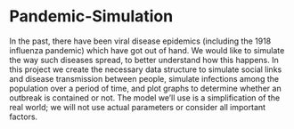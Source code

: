# Pandemic-Simulation

In the past, there have been viral disease epidemics (including the 1918 influenza pandemic) which have got out of hand. We would like to simulate the way such diseases spread, to better understand how this happens. In this project we create the necessary data structure to simulate social links and disease transmission between people, simulate infections among the population over a period of time, and plot graphs to determine whether an outbreak is contained or not. The model we’ll use is a simplification of the real world; we will not use actual parameters or consider all important factors. 
